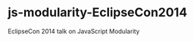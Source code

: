js-modularity-EclipseCon2014
============================

EclipseCon 2014 talk on JavaScript Modularity
